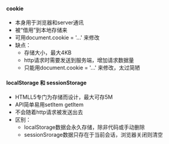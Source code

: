#### cookie
- 本身用于浏览器和server通讯
- 被“借用”到本地存储来
- 可用document.cookie = '...' 来修改
- 缺点：
    - 存储大小，最大4KB
    - http请求时需要发送到服务端，增加请求数据量
    - 只能用document.cookie = '...' 来修改，太过简陋
    
#### localStorage 和 sessionStorage 
- HTMLL5专门为存储而设计，最大可存5M
- API简单易用setItem getItem
- 不会随着http请求被发送出去
- 区别：
    - localStorage数据会永久存储，除非代码或手动删除
    - sessionSrorage数据只存在于当前会话，浏览器关闭则清空